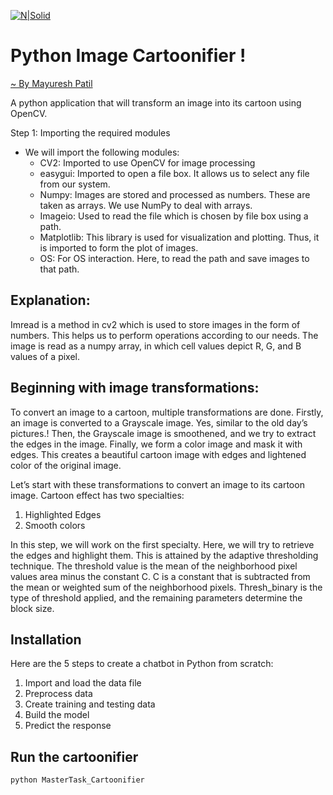 [![N|Solid](https://google.github.io/cartoonset/images/cs100279640926771550.png)](https://google.github.io/cartoonset/images/cs100279640926771550.png)
# Python Image Cartoonifier !
[~ By Mayuresh Patil]()

A python application that will transform an image into its cartoon using OpenCV.

Step 1: Importing the required modules

 - We will import the following modules:
    - CV2: Imported to use OpenCV for image processing
    - easygui: Imported to open a file box. It allows us to select any file from our system.
    - Numpy: Images are stored and processed as numbers. These are taken as arrays. We use NumPy to deal with arrays.
    - Imageio: Used to read the file which is chosen by file box using a path.
    - Matplotlib: This library is used for visualization and plotting. Thus, it is imported to form the plot of images.
    - OS: For OS interaction. Here, to read the path and save images to that path.

## Explanation:

Imread is a method in cv2 which is used to store images in the form of numbers. This helps us to perform operations according to our needs. The image is read as a numpy array, in which cell values depict R, G, and B values of a pixel.

## Beginning with image transformations:

To convert an image to a cartoon, multiple transformations are done. Firstly, an image is converted to a Grayscale image. Yes, similar to the old day’s pictures.! Then, the Grayscale image is smoothened, and we try to extract the edges in the image. Finally, we form a color image and mask it with edges. This creates a beautiful cartoon image with edges and lightened color of the original image.

Let’s start with these transformations to convert an image to its cartoon image. Cartoon effect has two specialties:

1) Highlighted Edges
2) Smooth colors

In this step, we will work on the first specialty. Here, we will try to retrieve the edges and highlight them. This is attained by the adaptive thresholding technique. The threshold value is the mean of the neighborhood pixel values area minus the constant C. C is a constant that is subtracted from the mean or weighted sum of the neighborhood pixels. Thresh_binary is the type of threshold applied, and the remaining parameters determine the block size.
## Installation

Here are the 5 steps to create a chatbot in Python from scratch:

1) Import and load the data file
2) Preprocess data
3) Create training and testing data
4) Build the model
5) Predict the response

## Run the cartoonifier

```
python MasterTask_Cartoonifier
```
